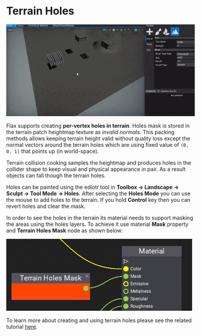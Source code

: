 # Terrain Holes

![Terrain Holes](media/terrain_pic_07.gif)

Flax supports creating **per-vertex holes in terrain**. Holes mask is stored in the terrain patch heightmap texture as *invalid normals*. This packing methods allows keeping terrain height valid without quality loss except the normal vectors around the terrain holes which are using fixed value of `(0, 0, 1)` that points up (in world-space).

Terrain collision cooking samples the heightmap and produces holes in the collider shape to keep visual and physical appearance in pair. As a result objects can fall though the terrain holes.

Holes can be painted using the ediotr tool in **Toolbox -> Landscape -> Sculpt -> Tool Mode -> Holes**. After selecting the **Holes Mode** you can use the mouse to add holes to the terrain. If you hold **Control** key then you can revert holes and clear the mask.

In order to see the holes in the terrain its material needs to support masking the areas using the holes layers. To achieve it use material **Mask** property and **Terrain Holes Mask** node as shown below:

![Holes Material](media/terrain-holes-material.png)

To learn more about creating and using terrain holes please see the related tutorial [here](tutorials/terrain-holes.md).

